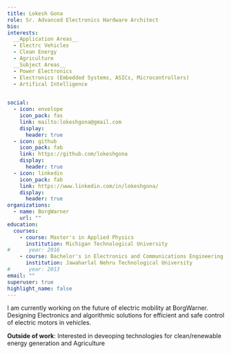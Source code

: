 ```yaml
---
title: Lokesh Gona
role: Sr. Advanced Electronics Hardware Architect
bio: 
interests:
  __Application Areas__
  - Electrc Vehicles
  - Clean Energy
  - Agriculture
  __Subject Areas__
  - Power Electronics
  - Electronics (Embedded Systems, ASICs, Microcontrollers)
  - Artifical Intelligence
  

social:
  - icon: envelope
    icon_pack: fas
    link: mailto:lokeshgona@gmail.com
    display:
      header: true
  - icon: github
    icon_pack: fab
    link: https://github.com/lokeshgona
    display:
      header: true
  - icon: linkedin
    icon_pack: fab
    link: https://www.linkedin.com/in/lokeshgona/
    display:
      header: true
organizations:
  - name: BorgWarner
    url: ""
education:
  courses:
    - course: Master's in Applied Physics
      institution: Michigan Technological University
#      year: 2016
    - course: Bachelor's in Electronics and Communications Engineering
      institution: Jawaharlal Nehru Technological University
#      year: 2013
email: ""
superuser: true
highlight_name: false
---
```

I am currently working on the future of electric mobility at BorgWarner. Designing Electronics and algorithmic solutions for efficient and safe control of electric motors in vehicles.

__Outside of work__: Interested in deveoping technologies for clean/renewable energy generation and Agriculture


<!--{{< icon name="download" pack="fas" >}} Download my {{< staticref "uploads/demo_resume.pdf" "newtab" >}}resumé{{< /staticref >}}.-->
